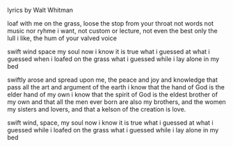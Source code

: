 lyrics by Walt Whitman

loaf with me on the grass,
loose the stop from your throat
not words not music nor ryhme i want,
not custom or lecture, not even the best
only the lull i like,
the hum of your valved voice

swift wind space my soul
now i know it is true what i guessed at
what i guessed when i loafed on the grass
what i guessed while i lay alone in my bed

swiftly arose and spread upon me,
the peace and joy and knowledge that pass
all the art and argument of the earth
i know that the hand of God is 
the elder hand of my own
i know that the spirit of God is 
the eldest brother of my own
and that all the men ever born
are also my brothers,
and the women
my sisters and lovers,
and that a kelson of the creation is
 love.

swift wind, space, my soul
now i know it is true what i guessed at
what i guessed 
while i loafed on the grass
what i guessed
while i lay alone
in my bed
